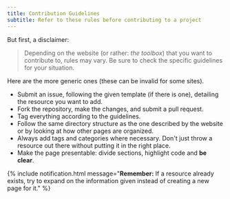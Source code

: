 ```yaml
---
title: Contribution Guidelines
subtitle: Refer to these rules before contributing to a project
---
```


But first, a disclaimer:

> Depending on the website (or rather: *the toolbox*) that you want to contribute to, rules may vary. Be sure to check the specific guidelines for your situation.

Here are the more generic ones (these can be invalid for some sites).

- Submit an issue, following the given template (if there is one), detailing the resource you want to add.
- Fork the repository, make the changes, and submit a pull request.
- Tag everything according to the guidelines.
- Follow the same directory structure as the one described by the website or by looking at how other pages are organized.
- Always add tags and categories where necessary. Don't just throw a resource out there without putting it in the right place.
- Make the page presentable: divide sections, highlight code and **be clear**.

{% include notification.html message="**Remember:** If a resource already exists, try to expand on the information given instead of creating a new page for it." %}
